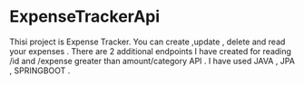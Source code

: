 # ExpenseTrackerApi
Thisi project is Expense Tracker. You can create ,update , delete and read your expenses . There are 2 additional endpoints I have created for reading /id and /expense greater than amount/category API . I have used JAVA , JPA , SPRINGBOOT .
